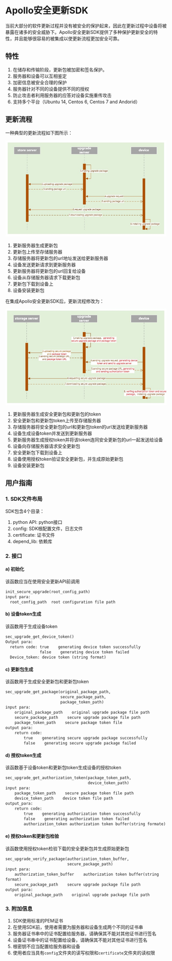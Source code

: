 # Apollo安全更新SDK

当前大部分的软件更新过程并没有被安全的保护起来，因此在更新过程中设备将被暴露在诸多的安全威胁下。Apollo安全更新SDK提供了多种保护更新安全的特性，并且能够很容易的被集成以使更新流程更加安全可靠。

## 特性

1. 在储存和传输阶段，更新包被加密和签名保护。
2. 服务器和设备可以互相鉴定
3. 加密信息被安全合理的保护
4. 服务器针对不同的设备提供不同的授权
5. 防止攻击者利用服务器的应答对设备实施重传攻击
6. 支持多个平台（Ubuntu 14, Centos 6, Centos 7 and Andorid）

## 更新流程

一种典型的更新流程如下图所示：

![](images/apollo_unsecure_upgrade_procedure.JPG)

1. 更新服务器生成更新包
2. 更新包上传至存储服务器
3. 存储服务器将更新包的url地址发送给更新服务器
4. 设备发送更新请求到更新服务器
5. 更新服务器将更新包的url回复给设备
6. 设备从存储服务器请求下载更新包
7. 更新包下载到设备上
8. 设备安装更新包

在集成Apollo安全更新SDK后，更新流程修改为：

![](images/apollo_secure_upgrade_procedure.JPG)

1. 更新服务器生成安全更新包和更新包的token
2. 安全更新包和更新包token上传至存储服务器
3. 存储服务器将安全更新包的url和更新包token的url发送给更新服务器
4. 设备生成设备token并发送到更新服务器
5. 更新服务器生成授权token并将该token连同安全更新包的url一起发送给设备
6. 设备向存储服务器请求安全更新包
7. 安全更新包下载到设备上
8. 设备使用授权token验证安全更新包，并生成原始更新包
9. 设备安装更新包

## 用户指南
### 1. SDK文件布局
SDK包含4个目录：
1. python API: python接口
2. config: SDK根配置文件，日志文件
3. certificate: 证书文件
4. depend_lib: 依赖库

### 2. 接口
#### a) 初始化
该函数应当在使用安全更新API前调用
```
init_secure_upgrade(root_config_path)
input para:
  root_config_path  root configuration file path
```

#### b) 设备token生成
该函数用于生成设备token
```
sec_upgrade_get_device_token()
Output para:
  return code: true    generating device token successfully
               false    generating device token failed
  Device_token: device token (string format)
```

#### c) 更新包生成
该函数用于生成安全更新包和更新包token
```
sec_upgrade_get_package(original_package_path,
                        secure_package_path,
                        package_token_path)
input para:
    original_package_path    original upgrade package file path
    secure_package_path    secure upgrade package file path
    package_token_path    secure package token file     
output para:
    return code:
        true    generating secure upgrade package successfully
        false    generating secure upgrade package failed
```

#### d) 授权token生成
该函数基于设备token和更新包token生成设备的授权token
```
sec_upgrade_get_authorization_token(package_token_path,
                                    device_token_path)
input para:
    package_token_path    secure package token file path
	device_token_path    device token file path
output_para:
    return code:
        true    generating authorization token successfully
        false    generating authorization token failed
        authorization_token authorization token buffer(string formate)
```

#### e) 授权token和更新包检验
该函数使用授权token检验下载的安全更新包并生成原始更新包
```
sec_upgrade_verify_package(authorization_token_buffer,
                           secure_package_path)
input para:
    authorization_token_buffer    authorization token buffer(string format)
    secure_package_path    secure upgrade package file path
output para:
    original_package_path    original upgrade package file path
```

### 3. 附加信息
1. SDK使用标准的PEM证书
2. 在使用SDK前，使用者需要为服务器和设备生成两个不同的证书串
3. 服务器证书串中的证书配置给服务器，请确保其不能对其他证书进行签名
4. 设备证书串中的证书配置给设备，请确保其不能对其他证书进行签名
5. 根密钥不应当配置给服务器和设备
6. 使用者应当具有`config`文件夹的读写权限和`certificate`文件夹的读权限
